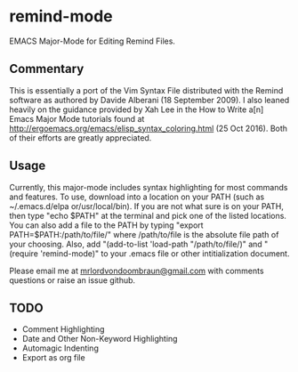 # remind-mode
EMACS Major-Mode for Editing Remind Files.
## Commentary   
   This is essentially a port of the Vim Syntax File distributed with the 
   Remind software as authored by Davide Alberani (18 September 2009).
   I also leaned heavily on the guidance provided by Xah Lee in the How to
   Write a[n] Emacs Major Mode tutorials found at 
   http://ergoemacs.org/emacs/elisp_syntax_coloring.html (25 Oct 2016). Both of
   their efforts are greatly appreciated.
 ## Usage
   Currently, this major-mode includes syntax highlighting for most commands and features.
   To use, download into a location on your PATH (such as ~/.emacs.d/elpa or/usr/local/bin).
   If you are not what sure is on your PATH, then type "echo $PATH" at the terminal and pick
   one of the listed locations. You can also add a file to the PATH by typing 
   "export PATH=$PATH:/path/to/file/" where /path/to/file is the absolute file path of your
   choosing. Also, add "(add-to-list 'load-path "/path/to/file/)" and "(require 'remind-mode)"
   to your .emacs file or other intitialization document.
   
   Please email me at mrlordvondoombraun@gmail.com with comments questions or raise an issue
   github.
## TODO
   - Comment Highlighting
   - Date and Other Non-Keyword Highlighting
   - Automagic Indenting
   - Export as org file

